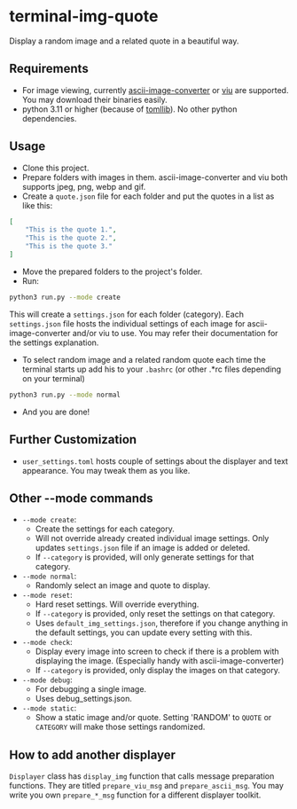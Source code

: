# terminal-img-quote

Display a random image and a related quote in a beautiful way. 

## Requirements
* For image viewing, currently [ascii-image-converter](https://github.com/TheZoraiz/ascii-image-converter/issues?q=is%3Aissue%20state%3Aclosed%20terminal) or [viu](https://github.com/atanunq/viu) are supported. You may download their binaries easily. 
* python 3.11 or higher (because of [tomllib](https://docs.python.org/3/library/tomllib.html)). No other python dependencies.


## Usage
* Clone this project.
* Prepare folders with images in them. ascii-image-converter and viu both supports jpeg, png, webp and gif.
* Create a `quote.json` file for each folder and put the quotes in a list as like this:

```json
[
    "This is the quote 1.",
    "This is the quote 2.",
    "This is the quote 3."
]
```

* Move the prepared folders to the project's folder.
* Run:

```bash
python3 run.py --mode create
```

This will create a `settings.json` for each folder (category). Each `settings.json` file hosts the individual settings of each image for ascii-image-converter and/or viu to use. You may refer their documentation for the settings explanation.

* To select random image and a related random quote each time the terminal starts up add his to your `.bashrc` (or other .*rc files depending on your terminal)

```bash
python3 run.py --mode normal
```

* And you are done!

## Further Customization
* `user_settings.toml` hosts couple of settings about the displayer and text appearance. You may tweak them as you like.


## Other --mode commands
* `--mode create`:
    * Create the settings for each category.
    * Will not override already created individual image settings. Only updates `settings.json` file if an image is added or deleted.
    * If `--category` is provided, will only generate settings for that category.
* `--mode normal`:
    * Randomly select an image and quote to display.
* `--mode reset`:
    * Hard reset settings. Will override everything.
    * If `--category` is provided, only reset the settings on that category.
    * Uses `default_img_settings.json`, therefore if you change anything in the default settings, you can update every setting with this.
* `--mode check`:
    * Display every image into screen to check if there is a problem with displaying the image. (Especially handy with ascii-image-converter)
    * If `--category` is provided, only display the images on that category.
* `--mode debug`:
    * For debugging a single image.
    * Uses debug_settings.json.
* `--mode static`:
    * Show a static image and/or quote. Setting 'RANDOM' to `QUOTE` or `CATEGORY` will make those settings randomized.


## How to add another displayer
`Displayer` class has `display_img` function that calls message preparation functions. They are titled `prepare_viu_msg` and `prepare_ascii_msg`. You may write you own `prepare_*_msg` function for a different displayer toolkit.

